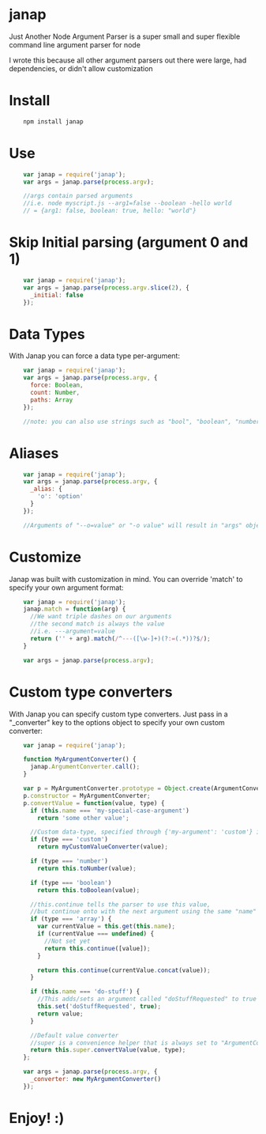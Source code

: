 # janap

Just Another Node Argument Parser is a super small and super flexible command line argument parser for node

I wrote this because all other argument parsers out there were large, had dependencies, or didn't allow customization

# Install
```bash
    npm install janap
```

# Use
```javascript
    var janap = require('janap');
    var args = janap.parse(process.argv);

    //args contain parsed arguments
    //i.e. node myscript.js --arg1=false --boolean -hello world
    // = {arg1: false, boolean: true, hello: "world"}
```

# Skip Initial parsing (argument 0 and 1)
```javascript
    var janap = require('janap');
    var args = janap.parse(process.argv.slice(2), {
      _initial: false
    });
```

# Data Types
With Janap you can force a data type per-argument:
```javascript
    var janap = require('janap');
    var args = janap.parse(process.argv, {
      force: Boolean,
      count: Number,
      paths: Array
    });

    //note: you can also use strings such as "bool", "boolean", "number", "array", or something custom
```

# Aliases
```javascript
    var janap = require('janap');
    var args = janap.parse(process.argv, {
      _alias: {
        'o': 'option'
      }
    });

    //Arguments of "--o=value" or "-o value" will result in "args" object of {option: value}
```

# Customize
Janap was built with customization in mind. You can override 'match' to specify your own argument format:
```javascript
    var janap = require('janap');
    janap.match = function(arg) {
      //We want triple dashes on our arguments
      //the second match is always the value
      //i.e. ---argument=value
      return ('' + arg).match(/^---([\w-]+)(?:=(.*))?$/);
    }

    var args = janap.parse(process.argv);
```

# Custom type converters
With Janap you can specify custom type converters. Just pass in a "_converter" key to the options object to specify your own custom converter:
```javascript    
    var janap = require('janap');

    function MyArgumentConverter() {
      janap.ArgumentConverter.call();
    }

    var p = MyArgumentConverter.prototype = Object.create(ArgumentConverter.prototype);
    p.constructor = MyArgumentConverter;
    p.convertValue = function(value, type) {
      if (this.name === 'my-special-case-argument')
        return 'some other value';

      //Custom data-type, specified through {'my-argument': 'custom'} in the options object
      if (type === 'custom')
        return myCustomValueConverter(value);

      if (type === 'number')
        return this.toNumber(value);

      if (type === 'boolean')
        return this.toBoolean(value);

      //this.continue tells the parser to use this value,
      //but continue onto with the next argument using the same "name" / key
      if (type === 'array') {
        var currentValue = this.get(this.name);
        if (currentValue === undefined) {
          //Not set yet
          return this.continue([value]);
        }

        return this.continue(currentValue.concat(value));
      }

      if (this.name === 'do-stuff') {
        //This adds/sets an argument called "doStuffRequested" to true in the final arguments object
        this.set('doStuffRequested', true);
        return value;
      }

      //Default value converter
      //super is a convenience helper that is always set to "ArgumentConverter.prototype"
      return this.super.convertValue(value, type);
    };

    var args = janap.parse(process.argv, {
      _converter: new MyArgumentConverter()
    });
```

# Enjoy! :)